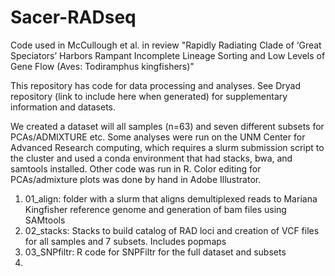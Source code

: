 # Sacer-RADseq
Code used in McCullough et al. in review "Rapidly Radiating Clade of ‘Great Speciators’ Harbors Rampant Incomplete Lineage Sorting and Low Levels of Gene Flow (Aves: Todiramphus kingfishers)" 

This repository has code for data processing and analyses. 
See Dryad repository (link to include here when generated) for supplementary information and datasets. 

We created a dataset will all samples (n=63) and seven different subsets for PCAs/ADMIXTURE etc. 
Some analyses were run on the UNM Center for Advanced Research computing, which requires a slurm submission script to the cluster and used a conda environment that had stacks, bwa, and samtools installed. Other code was run in R. Color editing for PCAs/admixture plots was done by hand in Adobe Illustrator.  

1. 01_align: folder with a slurm that aligns demultiplexed reads to Mariana Kingfisher reference genome and generation of bam files using SAMtools
3. 02_stacks: Stacks to build catalog of RAD loci and creation of VCF files for all samples and 7 subsets. Includes popmaps
4. 03_SNPfiltr: R code for SNPFiltr for the full dataset and subsets
5. 

